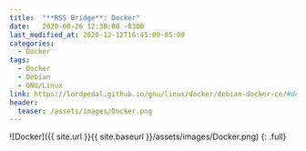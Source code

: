 ```yaml
---
title:  "**RSS Bridge**: Docker"
date:   2020-08-26 12:30:00 -0300
last_modified_at: 2020-12-12T16:45:00-05:00
categories:
  - Docker
tags:
  - Docker
  - Debian
  - GNU/Linux
link: https://lordpedal.github.io/gnu/linux/docker/debian-docker-ce/#docker-rss-bridge
header:
  teaser: /assets/images/Docker.png
---
```


![Docker]({{ site.url }}{{ site.baseurl }}/assets/images/Docker.png)
{: .full}
